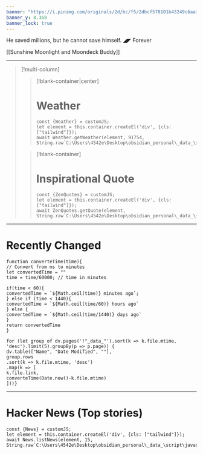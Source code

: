 ```yaml
---
banner: "https://i.pinimg.com/originals/2d/bc/f5/2dbcf578101b43249c6aa3f009d4b97f.jpg"
banner_y: 0.368
banner_lock: true
---
```

He saved millions, but he cannot save himself. ◢◤ Forever

[[Sunshine Moonlight and Moondeck Buddy]]

---
>[!multi-column]
>> [!blank-container|center]
>> # Weather
>> ```dataviewjs
>> const {Weather} = customJS;
>> let element = this.container.createEl('div', {cls: ["tailwind"]});
>> await Weather.getWeather(element, 91754, String.raw`C:\Users\4542e\Desktop\obsidian_personal\_data_\script\javascript\cache\weather_cache.json`);
>> ```
>
>> [!blank-container]
>> # Inspirational Quote
>> ```dataviewjs
>> const {ZenQuotes} = customJS;
>> let element = this.container.createEl('div', {cls: ["tailwind"]});
>> await ZenQuotes.getQuote(element, String.raw`C:\Users\4542e\Desktop\obsidian_personal\_data_\script\javascript\cache\quote_cache.json`); 
>> ```
---
# Recently Changed
```dataviewjs
function converteTime(time){
// Convert from ms to minutes
let convertedTime = ""
time = time/60000; // time in minutes

if(time < 60){
convertedTime = `${Math.ceil(time)} minutes ago`;
} else if (time < 1440){
convertedTime = `${Math.ceil(time/60)} hours ago`
} else {
convertedTime = `${Math.ceil(time/1440)} days ago`
}	
return convertedTime
}

for (let group of dv.pages('!"_data_"').sort(k => k.file.mtime, 'desc').limit(5).groupBy(p => p.page)) {
dv.table(["Name", "Date Modified", ""], 
group.rows
.sort(k => k.file.mtime, 'desc')
.map(k => [
k.file.link, 
converteTime(Date.now()-k.file.mtime)
]))}
```

---
# Hacker News (Top stories)
```dataviewjs
const {News} = customJS;
let element = this.container.createEl('div', {cls: ["tailwind"]});
await News.listNews(element, 15, String.raw`C:\Users\4542e\Desktop\obsidian_personal\_data_\script\javascript\cache\news_cache.json`);
```
